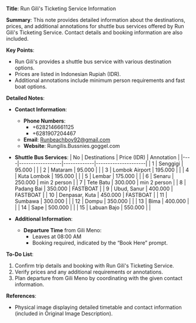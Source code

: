 **Title**: Run Gili's Ticketing Service Information

**Summary**: This note provides detailed information about the destinations, prices, and additional annotations for shuttle bus services offered by Run Gili's Ticketing Service. Contact details and booking information are also included.

**Key Points**:
- Run Gili's provides a shuttle bus service with various destination options.
- Prices are listed in Indonesian Rupiah (IDR).
- Additional annotations include minimum person requirements and fast boat options.

**Detailed Notes**:
- **Contact Information**:
  - **Phone Numbers**: 
    - +6282146661125
    - +6281907204467
  - **Email**: Runbeachboy92@gmail.com
  - **Website**: Rungilis.Bussnies.goggel.com
    
- **Shuttle Bus Services**:
  | No | Destinations     | Price (IDR) | Annotation          |
  |----|------------------|-------------|---------------------|
  | 1  | Senggigi         | 95.000      |                     |
  | 2  | Mataram          | 95.000      |                     |
  | 3  | Lombok Airport   | 195.000     |                     |
  | 4  | Kuta Lombok      | 195.000     |                     |
  | 5  | Lembar           | 175.000     |                     |
  | 6  | Senaru           | 250.000     | min 2 person        |
  | 7  | Tete Batu        | 300.000     | min 2 person        |
  | 8  | Padang Bai       | 350.000     | FASTBOAT            |
  | 9  | Ubud, Sanur      | 400.000     | FASTBOAT            |
  | 10 | Denpasar, Kuta   | 450.000     | FASTBOAT            |
  | 11 | Sumbawa          | 300.000     |                     |
  | 12 | Dompu            | 350.000     |                     |
  | 13 | Bima             | 400.000     |                     |
  | 14 | Sape             | 500.000     |                     |
  | 15 | Labuan Bajo      | 550.000     |                     |
  
- **Additional Information**:
  - **Departure Time** from Gili Meno: 
    - Leaves at 08:00 AM
    - Booking required, indicated by the “Book Here” prompt.

**To-Do List**:
1. Confirm trip details and booking with Run Gili's Ticketing Service.
2. Verify prices and any additional requirements or annotations.
3. Plan departure from Gili Meno by coordinating with the given contact information.

**References**:
- Physical image displaying detailed timetable and contact information (included in Original Image Description).